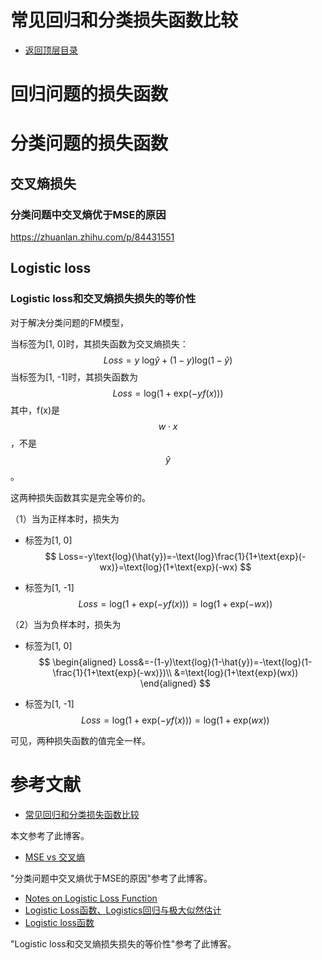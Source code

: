 # 常见回归和分类损失函数比较

* [返回顶层目录](../../SUMMARY.md)



# 回归问题的损失函数



# 分类问题的损失函数





## 交叉熵损失



### 分类问题中交叉熵优于MSE的原因

<https://zhuanlan.zhihu.com/p/84431551>



## Logistic loss



### Logistic loss和交叉熵损失损失的等价性

对于解决分类问题的FM模型，

当标签为[1, 0]时，其损失函数为交叉熵损失：
$$
Loss=y\ \text{log} \hat{y}+(1-y)\text{log}(1-\hat{y})
$$
当标签为[1, -1]时，其损失函数为
$$
Loss=\text{log}\left(1+\text{exp}(-yf(x))\right)
$$
其中，f(x)是$$w\cdot x$$，不是$$\hat{y}$$。

这两种损失函数其实是完全等价的。

（1）当为正样本时，损失为

- 标签为[1, 0]
  $$
  Loss=-y\text{log}(\hat{y})=-\text{log}\frac{1}{1+\text{exp}(-wx)}=\text{log}(1+\text{exp}(-wx)
  $$

- 标签为[1, -1]
  $$
  Loss=\text{log}\left(1+\text{exp}(-yf(x))\right)=\text{log}\left(1+\text{exp}(-wx)\right)
  $$


（2）当为负样本时，损失为

- 标签为[1, 0]
  $$
  \begin{aligned}
  Loss&=-(1-y)\text{log}(1-\hat{y})=-\text{log}(1-\frac{1}{1+\text{exp}(-wx)})\\
  &=\text{log}(1+\text{exp}(wx))
  \end{aligned}
  $$

- 标签为[1, -1]
  $$
  Loss=\text{log}\left(1+\text{exp}(-yf(x))\right)=\text{log}\left(1+\text{exp}(wx)\right)
  $$


可见，两种损失函数的值完全一样。























# 参考文献

* [常见回归和分类损失函数比较](https://zhuanlan.zhihu.com/p/36431289)

本文参考了此博客。

* [MSE vs 交叉熵](https://zhuanlan.zhihu.com/p/84431551)

"分类问题中交叉熵优于MSE的原因"参考了此博客。

* [Notes on Logistic Loss Function](http://www.hongliangjie.com/wp-content/uploads/2011/10/logistic.pdf)
* [Logistic Loss函数、Logistics回归与极大似然估计](https://www.zybuluo.com/frank-shaw/note/143260)
* [Logistic loss函数](https://buracagyang.github.io/2019/05/29/logistic-loss-function/)

"Logistic loss和交叉熵损失损失的等价性"参考了此博客。